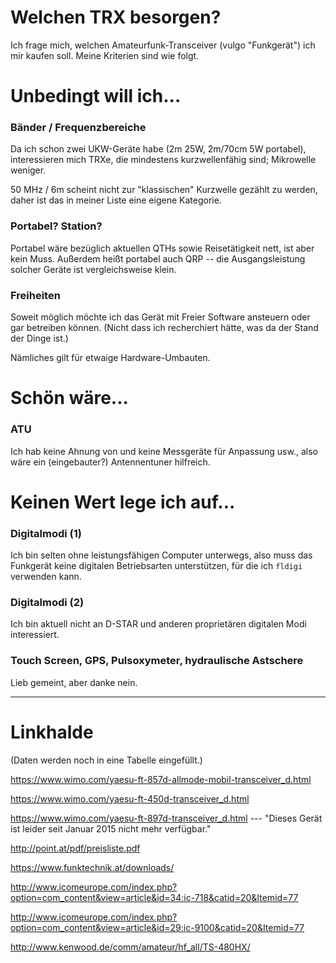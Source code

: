 # Welchen TRX besorgen?

Ich frage mich, welchen Amateurfunk-Transceiver (vulgo "Funkgerät") ich
mir kaufen soll. Meine Kriterien sind wie folgt.

# Unbedingt will ich...
### Bänder / Frequenzbereiche
Da ich schon zwei UKW-Geräte habe (2m 25W, 2m/70cm 5W portabel), interessieren
mich TRXe, die mindestens kurzwellenfähig sind; Mikrowelle weniger.

50 MHz / 6m scheint nicht zur "klassischen" Kurzwelle gezählt zu
werden, daher ist das in meiner Liste eine eigene Kategorie.


### Portabel? Station?
Portabel wäre bezüglich aktuellen QTHs sowie Reisetätigkeit nett,
ist aber kein Muss. Außerdem heißt portabel auch QRP -- die Ausgangsleistung
solcher Geräte ist vergleichsweise klein.


### Freiheiten
Soweit möglich möchte ich das Gerät mit Freier Software ansteuern oder gar
betreiben können. (Nicht dass ich recherchiert hätte, was da der Stand der
Dinge ist.)

Nämliches gilt für etwaige Hardware-Umbauten.


# Schön wäre...
### ATU
Ich hab keine Ahnung von und keine Messgeräte für Anpassung usw., also wäre ein
(eingebauter?) Antennentuner hilfreich.


# Keinen Wert lege ich auf...
### Digitalmodi (1)
Ich bin selten ohne leistungsfähigen Computer unterwegs, also muss das
Funkgerät keine digitalen Betriebsarten unterstützen, für die ich `fldigi`
verwenden kann.


### Digitalmodi (2)
Ich bin aktuell nicht an D-STAR und anderen proprietären digitalen Modi
interessiert.


### Touch Screen, GPS, Pulsoxymeter, hydraulische Astschere
Lieb gemeint, aber danke nein.



-------------


# Linkhalde
(Daten werden noch in eine Tabelle eingefüllt.)

https://www.wimo.com/yaesu-ft-857d-allmode-mobil-transceiver_d.html

https://www.wimo.com/yaesu-ft-450d-transceiver_d.html

https://www.wimo.com/yaesu-ft-897d-transceiver_d.html --- "Dieses Gerät ist leider seit Januar 2015 nicht mehr verfügbar."

http://point.at/pdf/preisliste.pdf

https://www.funktechnik.at/downloads/

http://www.icomeurope.com/index.php?option=com_content&view=article&id=34:ic-718&catid=20&Itemid=77

http://www.icomeurope.com/index.php?option=com_content&view=article&id=29:ic-9100&catid=20&Itemid=77

http://www.kenwood.de/comm/amateur/hf_all/TS-480HX/

